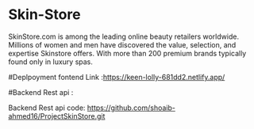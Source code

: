 # Skin-Store

SkinStore.com is among the leading online beauty retailers worldwide. Millions of women and men have discovered the value, selection, and expertise Skinstore offers. With more than 200 premium brands typically found only in luxury spas.

#Deplpoyment fontend Link :https://keen-lolly-681dd2.netlify.app/

#Backend Rest api :


Backend Rest api code: 
https://github.com/shoaib-ahmed16/ProjectSkinStore.git
